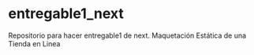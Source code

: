 # entregable1_next
Repositorio para hacer entregable1 de next. Maquetación Estática de una Tienda en Linea
